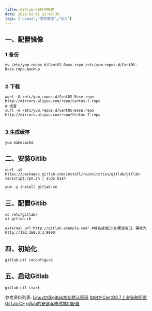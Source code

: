 ```yaml
---
title: Gitlib-CE环境搭建
date: 2022-02-12 13:46:36
tags: ["Linux","项目管理","Git"]
---
```


## 一、配置镜像
<!--more-->
### 1.备份
```
mv /etc/yum.repos.d/CentOS-Base.repo /etc/yum.repos.d/CentOS-Base.repo.backup


```

### 2.下载
```
wget -O /etc/yum.repos.d/CentOS-Base.repo http://mirrors.aliyun.com/repo/Centos-7.repo
# 或者
curl -o /etc/yum.repos.d/CentOS-Base.repo http://mirrors.aliyun.com/repo/Centos-7.repo


```

### 3.生成缓存
```
yum makecache

```

## 二、安装Gitlib
```
curl -sS https://packages.gitlab.com/install/repositories/gitlab/gitlab-ce/script.rpm.sh | sudo bash

yum -y install gitlab-ce

```
## 三、配置Gitlib
```
cd /etc/gitlab/
vi gitlab.rb

external_url'http://gitlab.example.com' #域名或端口(如果是端口，需写为http://192.168.0.1:9090

```

## 四、初始化
```
gitlab-ctl reconfigure

```

## 五、启动Gitlab
```
gitlab-ctl start

```
参考资料列表:
[Linux初装gitlab初始默认密码](https://blog.csdn.net/timonium/article/details/119451755)
[如何在CentOS 7上安装和配置GitLab CE](https://curder.gitbooks.io/blog/content/centos/how-to-install-and-configure-gitlab-ce-on-centos-7.html
)
[gitlab的安装与修改端口配置](https://www.cnblogs.com/heartxkl/p/12943904.html)
